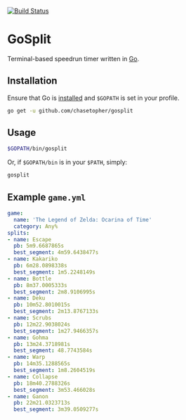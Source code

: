 [![Build Status](https://travis-ci.org/chasetopher/gosplit.svg)](https://travis-ci.org/chasetopher/gosplit)

# GoSplit

Terminal-based speedrun timer written in [Go](https://golang.org).

## Installation

Ensure that Go is [installed](https://golang.org/doc/install) and `$GOPATH` is set in your profile.

```bash
go get -u github.com/chasetopher/gosplit
```

## Usage

```bash
$GOPATH/bin/gosplit
```

Or, if `$GOPATH/bin` is in your `$PATH`, simply:

```bash
gosplit
```

## Example `game.yml`

```yml
game:
  name: 'The Legend of Zelda: Ocarina of Time'
  category: Any%
splits:
- name: Escape
  pb: 5m9.6687865s
  best_segment: 4m59.6438477s
- name: Kakariko
  pb: 6m28.0898338s
  best_segment: 1m5.2248149s
- name: Bottle
  pb: 8m37.0005333s
  best_segment: 2m8.9106995s
- name: Deku
  pb: 10m52.8010015s
  best_segment: 2m13.8767133s
- name: Scrubs
  pb: 12m22.9038024s
  best_segment: 1m27.9466357s
- name: Gohma
  pb: 13m24.3718981s
  best_segment: 48.7743584s
- name: Warp
  pb: 14m35.1288565s
  best_segment: 1m8.2604519s
- name: Collapse
  pb: 18m40.2788326s
  best_segment: 3m53.466028s
- name: Ganon
  pb: 22m21.0323713s
  best_segment: 3m39.0509277s
```
